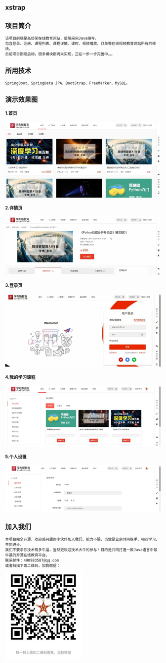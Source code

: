## xstrap

## 项目简介
    该项目前端是高仿某在线教育网站，后端采用Java编写。
    包含登录、注册、课程列表、课程详情、课时、视频播放、订单等在线视频教育网站所有的模块。
    目前项目刚刚启动，很多模块都尚未实现，正在一步一步完善中……

## 所用技术
    SpringBoot、SpringData JPA、BootStrap、FreeMarker、MySQL。

## 演示效果图

<h4>1.首页</h4>

![](screenshot/20171027224758.jpg)

<h4>2.详情页</h4>

![](screenshot/20171027224844.jpg)

<h4>3.登录页</h4>

![](screenshot/20171027224917.jpg)

<h4>4.我的学习课程</h4>

![](screenshot/20171027224940.jpg)

<h4>5.个人设置</h4>

![](screenshot/20171027224955.jpg)

## 加入我们
    本项目完全开源，欢迎感兴趣的小伙伴加入我们，能力不限，当做是业余时间练手，相互学习、共同进步。
    我们不要求你技术有多牛逼，当然更欢迎技术大牛的参与！目的是共同打造一款Java语言中最牛逼的开源在线教育平台。
    联系邮件：490983587@qq.com
    或者扫描下面二维码，加我微信：

![](screenshot/weixin.jpg)

